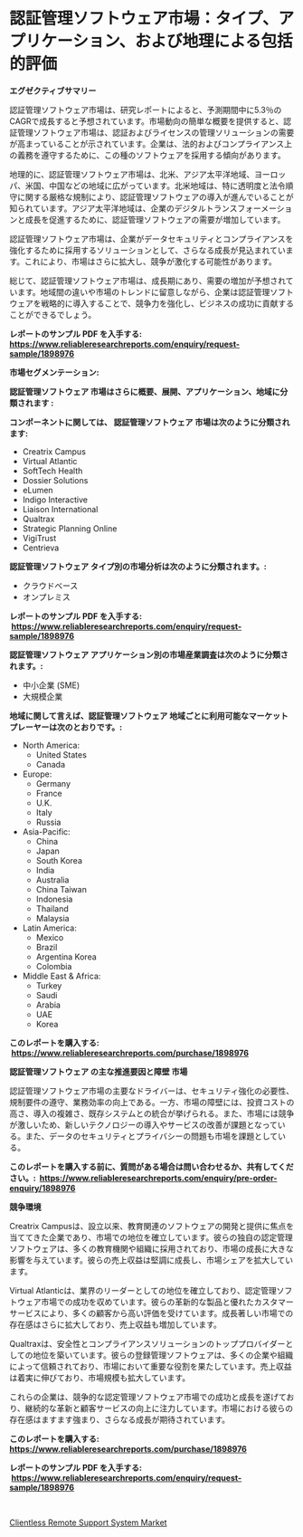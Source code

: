 <p><h1>認証管理ソフトウェア市場：タイプ、アプリケーション、および地理による包括的評価</h1></p><p><strong>エグゼクティブサマリー</strong></p>
<p><p>認証管理ソフトウェア市場は、研究レポートによると、予測期間中に5.3％のCAGRで成長すると予想されています。市場動向の簡単な概要を提供すると、認証管理ソフトウェア市場は、認証およびライセンスの管理ソリューションの需要が高まっていることが示されています。企業は、法的およびコンプライアンス上の義務を遵守するために、この種のソフトウェアを採用する傾向があります。</p><p>地理的に、認証管理ソフトウェア市場は、北米、アジア太平洋地域、ヨーロッパ、米国、中国などの地域に広がっています。北米地域は、特に透明度と法令順守に関する厳格な規制により、認証管理ソフトウェアの導入が進んでいることが知られています。アジア太平洋地域は、企業のデジタルトランスフォーメーションと成長を促進するために、認証管理ソフトウェアの需要が増加しています。</p><p>認証管理ソフトウェア市場は、企業がデータセキュリティとコンプライアンスを強化するために採用するソリューションとして、さらなる成長が見込まれています。これにより、市場はさらに拡大し、競争が激化する可能性があります。</p><p>総じて、認証管理ソフトウェア市場は、成長期にあり、需要の増加が予想されています。地域間の違いや市場のトレンドに留意しながら、企業は認証管理ソフトウェアを戦略的に導入することで、競争力を強化し、ビジネスの成功に貢献することができるでしょう。</p></p>
<p><strong>レポートのサンプル PDF を入手する: <a href="https://www.reliableresearchreports.com/enquiry/request-sample/1898976">https://www.reliableresearchreports.com/enquiry/request-sample/1898976</a></strong></p>
<p><strong>市場セグメンテーション:</strong></p>
<p><strong> 認証管理ソフトウェア 市場はさらに概要、展開、アプリケーション、地域に分類されます :</strong></p>
<p><strong>コンポーネントに関しては、 認証管理ソフトウェア 市場は次のように分類されます: &nbsp;</strong></p>
<p><ul><li>Creatrix Campus</li><li>Virtual Atlantic</li><li>SoftTech Health</li><li>Dossier Solutions</li><li>eLumen</li><li>Indigo Interactive</li><li>Liaison International</li><li>Qualtrax</li><li>Strategic Planning Online</li><li>VigiTrust</li><li>Centrieva</li></ul></p>
<p><strong> 認証管理ソフトウェア タイプ別の市場分析は次のように分類されます。:</strong></p>
<p><ul><li>クラウドベース</li><li>オンプレミス</li></ul></p>
<p><strong>レポートのサンプル PDF を入手する: &nbsp;<a href="https://www.reliableresearchreports.com/enquiry/request-sample/1898976">https://www.reliableresearchreports.com/enquiry/request-sample/1898976</a></strong></p>
<p><strong> 認証管理ソフトウェア アプリケーション別の市場産業調査は次のように分類されます。:</strong></p>
<p><ul><li>中小企業 (SME)</li><li>大規模企業</li></ul></p>
<p><strong>地域に関して言えば、認証管理ソフトウェア 地域ごとに利用可能なマーケットプレーヤーは次のとおりです。:</strong></p>
<p><ul>
    <li>
        North America:
        <ul>
            <li>United States</li>
            <li>Canada</li>
        </ul>
    </li>
    <li>
        Europe:
        <ul>
            <li>Germany</li>
            <li>France</li>
            <li>U.K.</li>
            <li>Italy</li>
            <li>Russia</li>
        </ul>
    </li>
    <li>
        Asia-Pacific:
        <ul>
            <li>China</li>
            <li>Japan</li>
            <li>South Korea</li>
            <li>India</li>
            <li>Australia</li>
            <li>China Taiwan</li>
            <li>Indonesia</li>
            <li>Thailand</li>
            <li>Malaysia</li>
        </ul>
    </li>
    <li>
        Latin America:
        <ul>
            <li>Mexico</li>
            <li>Brazil</li>
            <li>Argentina Korea</li>
            <li>Colombia</li>
        </ul>
    </li>
    <li>
        Middle East & Africa:
        <ul>
            <li>Turkey</li>
            <li>Saudi</li>
            <li>Arabia</li>
            <li>UAE</li>
            <li>Korea</li>
        </ul>
    </li>
    </ul></p>
<p><strong>このレポートを購入する: &nbsp;<a href="https://www.reliableresearchreports.com/purchase/1898976">https://www.reliableresearchreports.com/purchase/1898976</a></strong></p>
<p><strong>認証管理ソフトウェア の主な推進要因と障壁 市場</strong></p>
<p><p>認証管理ソフトウェア市場の主要なドライバーは、セキュリティ強化の必要性、規制要件の遵守、業務効率の向上である。一方、市場の障壁には、投資コストの高さ、導入の複雑さ、既存システムとの統合が挙げられる。また、市場には競争が激しいため、新しいテクノロジーの導入やサービスの改善が課題となっている。また、データのセキュリティとプライバシーの問題も市場を課題としている。</p></p>
<p><strong>このレポートを購入する前に、質問がある場合は問い合わせるか、共有してください。:&nbsp; <a href="https://www.reliableresearchreports.com/enquiry/pre-order-enquiry/1898976">https://www.reliableresearchreports.com/enquiry/pre-order-enquiry/1898976</a></strong></p>
<p><strong>競争環境</strong></p>
<p><p>Creatrix Campusは、設立以来、教育関連のソフトウェアの開発と提供に焦点を当ててきた企業であり、市場での地位を確立しています。彼らの独自の認定管理ソフトウェアは、多くの教育機関や組織に採用されており、市場の成長に大きな影響を与えています。彼らの売上収益は堅調に成長し、市場シェアを拡大しています。</p><p>Virtual Atlanticは、業界のリーダーとしての地位を確立しており、認定管理ソフトウェア市場での成功を収めています。彼らの革新的な製品と優れたカスタマーサービスにより、多くの顧客から高い評価を受けています。成長著しい市場での存在感はさらに拡大しており、売上収益も増加しています。</p><p>Qualtraxは、安全性とコンプライアンスソリューションのトッププロバイダーとしての地位を築いています。彼らの登録管理ソフトウェアは、多くの企業や組織によって信頼されており、市場において重要な役割を果たしています。売上収益は着実に伸びており、市場規模も拡大しています。</p><p>これらの企業は、競争的な認定管理ソフトウェア市場での成功と成長を遂げており、継続的な革新と顧客サービスの向上に注力しています。市場における彼らの存在感はますます強まり、さらなる成長が期待されています。</p></p>
<p><strong>このレポートを購入する: &nbsp; <a href="https://www.reliableresearchreports.com/purchase/1898976">https://www.reliableresearchreports.com/purchase/1898976</a></strong></p>
<p><strong>レポートのサンプル PDF を入手する: &nbsp;<a href="https://www.reliableresearchreports.com/enquiry/request-sample/1898976">https://www.reliableresearchreports.com/enquiry/request-sample/1898976</a></strong><strong></strong></p>
<p>&nbsp;</p>
<p><p><a href="https://butternut-bug-553.notion.site/Clientless-Remote-Support-System-Market-Research-Report-Forecasted-for-Period-from-2024-2031-by-M-d628f1754528473fb47606740d0761ad">Clientless Remote Support System Market</a></p></p>